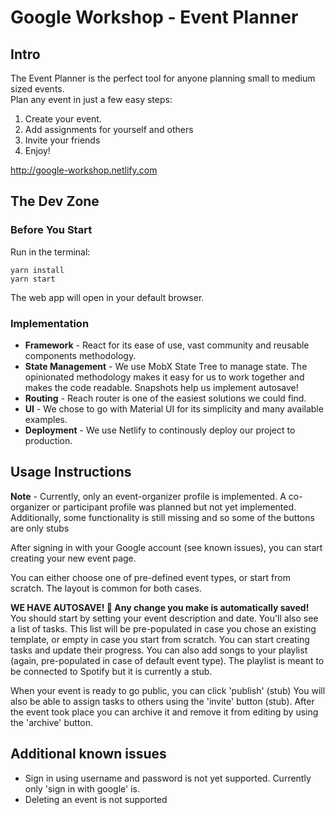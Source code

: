 # Google Workshop - Event Planner

## Intro

The Event Planner is the perfect tool for anyone planning small to medium sized events.  
Plan any event in just a few easy steps:

1. Create your event.
2. Add assignments for yourself and others
3. Invite your friends
4. Enjoy!

http://google-workshop.netlify.com

## The Dev Zone

### Before You Start

Run in the terminal:

```
yarn install
yarn start
```

The web app will open in your default browser.

### Implementation

- **Framework** - React for its ease of use, vast community and reusable components methodology.
- **State Management** - We use MobX State Tree to manage state. The opinionated methodology makes it easy for us to work together and makes the code readable. Snapshots help us implement autosave!
- **Routing** - Reach router is one of the easiest solutions we could find.
- **UI** - We chose to go with Material UI for its simplicity and many available examples.
- **Deployment** - We use Netlify to continously deploy our project to production.

## Usage Instructions

**Note** - Currently, only an event-organizer profile is implemented.
A co-organizer or participant profile was planned but not yet implemented.
Additionally, some functionality is still missing and so some of the buttons are only stubs

After signing in with your Google account (see known issues), you can start creating your new event page.

You can either choose one of pre-defined event types, or start from scratch.
The layout is common for both cases.

**WE HAVE AUTOSAVE! 🕺 Any change you make is automatically saved!**  
You should start by setting your event description and date.
You'll also see a list of tasks. This list will be pre-populated in case you chose an existing template, or empty in case you start from scratch.
You can start creating tasks and update their progress.
You can also add songs to your playlist (again, pre-populated in case of default event type).
The playlist is meant to be connected to Spotify but it is currently a stub.

When your event is ready to go public, you can click 'publish' (stub)
You will also be able to assign tasks to others using the 'invite' button (stub).
After the event took place you can archive it and remove it from editing by using the 'archive' button.

## Additional known issues

- Sign in using username and password is not yet supported. Currently only 'sign in with google' is.
- Deleting an event is not supported
